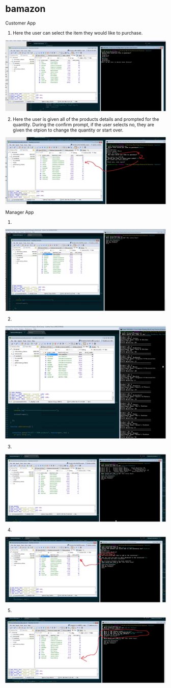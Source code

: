 # bamazon

Customer App
1.  Here the user can select the item they would like to purchase.

![1_select_product.jpg](/customer_demo/1_select_product.jpg)



2.  Here the user is given all of the products details and prompted for the quantity.  During the confirm prompt, if the user selects no, they are given the otpion to change the quantity or start over.

![2_quantity_update.jpg](/customer_demo/2_quantity_update.jpg)




Manager App

1.

![1initial_prompt.jpg](/manager_demo/1initial_prompt.jpg)



2.  

![2view_products_for_sale.jpg](/manager_demo/2view_products_for_sale.jpg)


 
3.

![3view_low_inventory.jpg](/manager_demo/3view_low_inventory.jpg)



4.

![4add_inventory.jpg](/manager_demo/4add_inventory.jpg)



5.

![5add_inventory.jpg](/manager_demo/5add_inventory.jpg)



